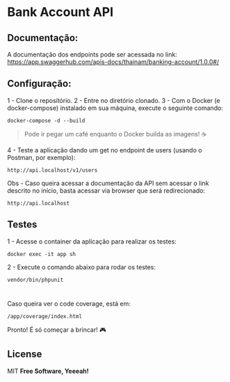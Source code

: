 # Bank Account API

## Documentação:

A documentação dos endpoints pode ser acessada no link:
https://app.swaggerhub.com/apis-docs/thainam/banking-account/1.0.0#/

## Configuração:

1 - Clone o repositório.
2 - Entre no diretório clonado.
3 - Com o Docker (e docker-compose) instalado em sua máquina, execute o seguinte comando:
```
docker-compose -d --build
```
> Pode ir pegar um café enquanto o Docker builda as imagens! ☕

4 - Teste a aplicação dando um get no endpoint de users (usando o Postman, por exemplo):
```
http://api.localhost/v1/users
```

Obs - Caso queira acessar a documentação da API sem acessar o link descrito no início, basta acessar via browser que será redirecionado:
```
http://api.localhost
```

## Testes

1 - Acesse o container da aplicação para realizar os testes:
```
docker exec -it app sh
```
2 - Execute o comando abaixo para rodar os testes:
```
vendor/bin/phpunit
```

#
Caso queira ver o code coverage, está em:
```
/app/coverage/index.html
```

Pronto! É só começar a brincar! 🎮

## License
MIT
**Free Software, Yeeeah!**
